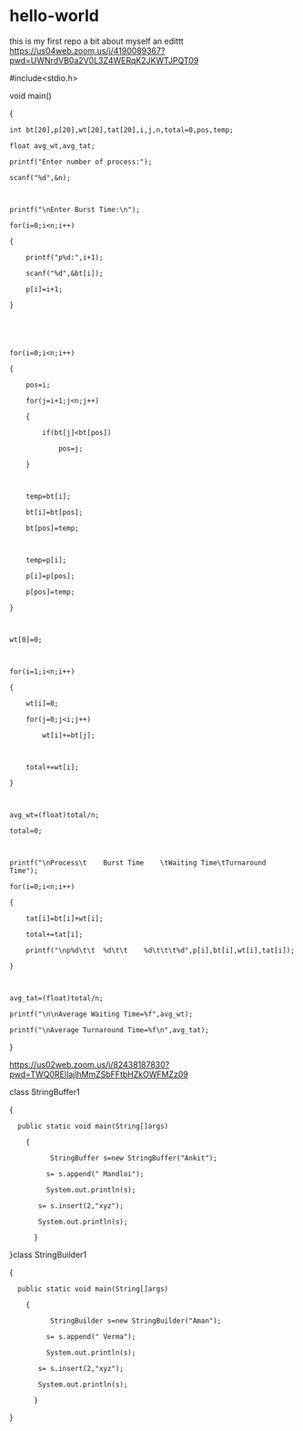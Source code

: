 # hello-world
this is my first repo
a bit about myself
an edittt
https://us04web.zoom.us/j/4190089367?pwd=UWNrdVB0a2V0L3Z4WERqK2JKWTJPQT09

#include<stdio.h>

 

void main()

{

    int bt[20],p[20],wt[20],tat[20],i,j,n,total=0,pos,temp;

    float avg_wt,avg_tat;

    printf("Enter number of process:");

    scanf("%d",&n);

 

    printf("\nEnter Burst Time:\n");

    for(i=0;i<n;i++)

    {

        printf("p%d:",i+1);

        scanf("%d",&bt[i]);

        p[i]=i+1;           

    }

 

    

    for(i=0;i<n;i++)

    {

        pos=i;

        for(j=i+1;j<n;j++)

        {

            if(bt[j]<bt[pos])

                pos=j;

        }

 

        temp=bt[i];

        bt[i]=bt[pos];

        bt[pos]=temp;

 

        temp=p[i];

        p[i]=p[pos];

        p[pos]=temp;

    }

 

    wt[0]=0;             

    

    for(i=1;i<n;i++)

    {

        wt[i]=0;

        for(j=0;j<i;j++)

            wt[i]+=bt[j];

 

        total+=wt[i];

    }

 

    avg_wt=(float)total/n;      

    total=0;

 

    printf("\nProcess\t    Burst Time    \tWaiting Time\tTurnaround Time");

    for(i=0;i<n;i++)

    {

        tat[i]=bt[i]+wt[i];     

        total+=tat[i];

        printf("\np%d\t\t  %d\t\t    %d\t\t\t%d",p[i],bt[i],wt[i],tat[i]);

    }

 

    avg_tat=(float)total/n;     

    printf("\n\nAverage Waiting Time=%f",avg_wt);

    printf("\nAverage Turnaround Time=%f\n",avg_tat);

}

https://us02web.zoom.us/j/82438187830?pwd=TWQ0RElIajlhMmZSbFFtbHZkOWFMZz09


class StringBuffer1

{

      public static void main(String[]args)

        {

              StringBuffer s=new StringBuffer("Ankit");

             s= s.append(" Mandloi");

             System.out.println(s);

           s= s.insert(2,"xyz");

           System.out.println(s);

          }

}class StringBuilder1

{

      public static void main(String[]args)

        {

              StringBuilder s=new StringBuilder("Aman");

             s= s.append(" Verma");

             System.out.println(s);

           s= s.insert(2,"xyz");

           System.out.println(s);

          }

}
